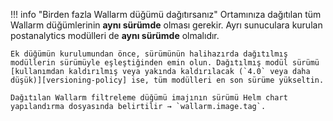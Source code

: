 !!! info "Birden fazla Wallarm düğümü dağıtırsanız"
    Ortamınıza dağıtılan tüm Wallarm düğümlerinin **aynı sürümde** olması gerekir. Ayrı sunuculara kurulan postanalytics modülleri de **aynı sürümde** olmalıdır.

    Ek düğümün kurulumundan önce, sürümünün halihazırda dağıtılmış modüllerin sürümüyle eşleştiğinden emin olun. Dağıtılmış modül sürümü [kullanımdan kaldırılmış veya yakında kaldırılacak (`4.0` veya daha düşük)][versioning-policy] ise, tüm modülleri en son sürüme yükseltin.

    Dağıtılan Wallarm filtreleme düğümü imajının sürümü Helm chart yapılandırma dosyasında belirtilir → `wallarm.image.tag`.